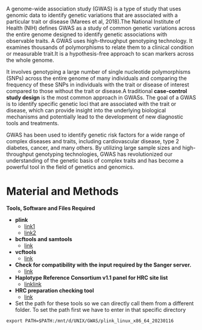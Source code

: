 A genome-wide association study (GWAS) is a type of study that uses
genomic data to identify genetic variations that are associated with a
particular trait or disease (Marees et al, 2018).The National Institute
of Health (NIH) defines GWAS as a study of common genetic variations
across the entire genome designed to identify genetic associations with
observable traits. A GWAS uses high-throughput genotyping technology. It
examines thousands of polymorphisms to relate them to a clinical
condition or measurable trait.It is a hypothesis-free approach to scan
markers across the whole genome.

It involves genotyping a large number of single nucleotide polymorphisms
(SNPs) across the entire genome of many individuals and comparing the
frequency of these SNPs in individuals with the trait or disease of
interest compared to those without the trait or disease.A traditional
**case-control study design** is the most common approach in GWASs. The
goal of a GWAS is to identify specific genetic loci that are associated
with the trait or disease, which can provide insight into the underlying
biological mechanisms and potentially lead to the development of new
diagnostic tools and treatments.

GWAS has been used to identify genetic risk factors for a wide range of
complex diseases and traits, including cardiovascular disease, type 2
diabetes, cancer, and many others. By utilizing large sample sizes and
high-throughput genotyping technologies, GWAS has revolutionized our
understanding of the genetic basis of complex traits and has become a
powerful tool in the field of genetics and genomics.

# Material and Methods

**Tools, Software and Files Required**

-   **plink**
    -   [link1](https://www.cog-genomics.org/plink2/)
    -   [link2](https://www.cog-genomics.org/plink/2.0/)
-   **bcftools and samtools**
    -   [link](http://www.htslib.org/download/)
-   **vcftools**
    -   [link](https://sourceforge.net/projects/vcftools/files/)
-   **Check for compatibility with the input required by the Sanger
    server.**
    -   [link](http://qbrc.swmed.edu/zhanxw/software/checkVCF/checkVCF-20140116.tar.gz)
-   **Haplotype Reference Consortium v1.1 panel for HRC site list**
    -   [link](HRC.r1-1.GRCh37.wgs.mac5.sites.tab)[link](ftp://ngs.sanger.ac.uk/production/hrc/HRC.r1-1/)
-   **HRC preparation checking tool**
    -   [link](https://www.well.ox.ac.uk/~wrayner/tools/HRC-1000G-check-bim-v4.2.9.zipa)
-   Set the path for these tools so we can directly call them from a
    different folder. To set the path first we have to enter in that
    specific directory

<!-- -->

    export PATH=$PATH:/mnt/d/UNIX/GWAS/plink_linux_x86_64_20230116
